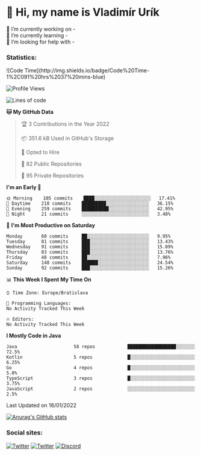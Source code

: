 <h1> 👋 Hi, my name is Vladimír Urík</h1>
<p>
 🔭 I’m currently working on -<br>
 🌱 I’m currently learning -<br>
 🤔 I’m looking for help with -<br>
</p>
<h3>Statistics:</h3>
<!--START_SECTION:waka-->
![Code Time](http://img.shields.io/badge/Code%20Time-1%2C091%20hrs%2037%20mins-blue)

![Profile Views](http://img.shields.io/badge/Profile%20Views-0-blue)

![Lines of code](https://img.shields.io/badge/From%20Hello%20World%20I%27ve%20Written-1%20Million%20lines%20of%20code-blue)

**🐱 My GitHub Data** 

> 🏆 3 Contributions in the Year 2022
 > 
> 📦 351.6 kB Used in GitHub's Storage 
 > 
> 💼 Opted to Hire
 > 
> 📜 82 Public Repositories 
 > 
> 🔑 95 Private Repositories  
 > 
**I'm an Early 🐤** 

```text
🌞 Morning    105 commits    ████░░░░░░░░░░░░░░░░░░░░░   17.41% 
🌆 Daytime    218 commits    █████████░░░░░░░░░░░░░░░░   36.15% 
🌃 Evening    259 commits    ██████████░░░░░░░░░░░░░░░   42.95% 
🌙 Night      21 commits     ░░░░░░░░░░░░░░░░░░░░░░░░░   3.48%

```
📅 **I'm Most Productive on Saturday** 

```text
Monday       60 commits     ██░░░░░░░░░░░░░░░░░░░░░░░   9.95% 
Tuesday      81 commits     ███░░░░░░░░░░░░░░░░░░░░░░   13.43% 
Wednesday    91 commits     ███░░░░░░░░░░░░░░░░░░░░░░   15.09% 
Thursday     83 commits     ███░░░░░░░░░░░░░░░░░░░░░░   13.76% 
Friday       48 commits     ██░░░░░░░░░░░░░░░░░░░░░░░   7.96% 
Saturday     148 commits    ██████░░░░░░░░░░░░░░░░░░░   24.54% 
Sunday       92 commits     ███░░░░░░░░░░░░░░░░░░░░░░   15.26%

```


📊 **This Week I Spent My Time On** 

```text
⌚︎ Time Zone: Europe/Bratislava

💬 Programming Languages: 
No Activity Tracked This Week

🔥 Editors: 
No Activity Tracked This Week

```

**I Mostly Code in Java** 

```text
Java                     58 repos            ██████████████████░░░░░░░   72.5% 
Kotlin                   5 repos             █░░░░░░░░░░░░░░░░░░░░░░░░   6.25% 
Go                       4 repos             █░░░░░░░░░░░░░░░░░░░░░░░░   5.0% 
TypeScript               3 repos             █░░░░░░░░░░░░░░░░░░░░░░░░   3.75% 
JavaScript               2 repos             ░░░░░░░░░░░░░░░░░░░░░░░░░   2.5%

```



 Last Updated on 16/01/2022
<!--END_SECTION:waka-->

[![Anurag's GitHub stats](https://github-readme-stats.vercel.app/api?username=vladimir-urik)](https://github.com/anuraghazra/github-readme-stats)

<h3>Social sites:</h3>
<p><a href="https://twitter.com/GGGEDR" target="_blank"><img alt="Twitter" src="https://img.shields.io/badge/twitter-%231DA1F2.svg?&style=for-the-badge&logo=twitter&logoColor=white" /></a> <a href="https://www.reddit.com/user/GGGEDR" target="_blank"><img alt="Twitter" src="https://img.shields.io/badge/reddit-%23FE6262.svg?&style=for-the-badge&logo=reddit&logoColor=white" /></a> <a href="https://discord.com/users/535708984959827978" target="_blank"><img alt="Discord" src="https://img.shields.io/badge/discord-%235865f2.svg?&style=for-the-badge&logo=discord&logoColor=white" />
</p>
